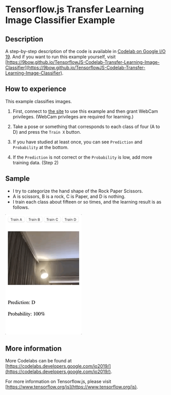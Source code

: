 # Tensorflow.js Transfer Learning Image Classifier Example

## Description

A step-by-step description of the code is available in [Codelab on Google I/O 19](https://codelabs.developers.google.com/codelabs/tensorflowjs-teachablemachine-codelab/).
And if you want to run this example yourself, visit [https://9bow.github.io/TensorflowJS-Codelab-Transfer-Learning-Image-Classifier](https://9bow.github.io/TensorflowJS-Codelab-Transfer-Learning-Image-Classifier).

## How to experience

This example classifies images.

1. First, connect to [the site](https://9bow.github.io/TensorflowJS-Codelab-Transfer-Learning-Image-Classifier) to use this example and then grant WebCam privileges.
  (WebCam privileges are required for learning.)

2. Take a pose or something that corresponds to each class of four (A to D) and press the `Train X` button.

3. If you have studied at least once, you can see `Prediction` and `Probability` at the bottom.

4. If the `Prediction` is not correct or the `Probability` is low, add more training data. (Step 2)

## Sample

* I try to categorize the hand shape of the Rock Paper Scissors.
* A is scissors, B is a rock, C is Paper, and D is nothing.
* I train each class about fifteen or so times, and the learning result is as follows.

![Sample Result](SampleResult.gif)

## More information

More Codelabs can be found at [https://codelabs.developers.google.com/io2019/](https://codelabs.developers.google.com/io2019/).

For more information on Tensorflow.js, please visit [https://www.tensorflow.org/js](https://www.tensorflow.org/js).
